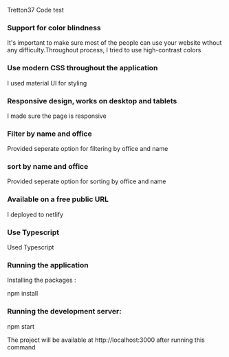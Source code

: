 

Tretton37 Code test


### Support for color blindness

It's important to make sure most of the people can use your website wthout any difficulty.Throughout process, I tried to use high-contrast colors 

### Use modern CSS throughout the application

I used material UI for styling

### Responsive design, works on desktop and tablets

I made sure the page is responsive

### Filter by name and office

Provided seperate option for filtering by office and name

### sort by name and office

Provided seperate option for sorting by office and name

### Available on a free public URL

I deployed to netlify

### Use Typescript

Used Typescript

### Running the application
Installing the packages :

npm install
### Running the development server:

npm start

The project will be available at http://localhost:3000 after running this command
